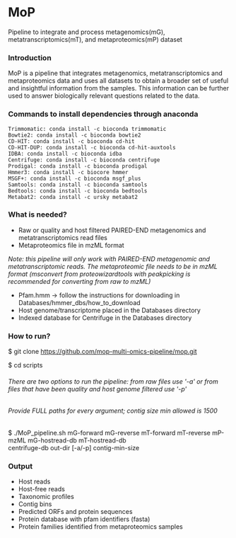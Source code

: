 # MoP
Pipeline to integrate and process metagenomics(mG), metatranscriptomics(mT), and metaproteomics(mP) dataset

### **Introduction**
MoP is a pipeline that integrates metagenomics, metatranscriptomics and metaproteomics data and uses all datasets to obtain a broader set of useful and insightful information from the samples. This information can be further used to answer biologically relevant questions related to the data. 

### **Commands to install dependencies through anaconda**
```
Trimmomatic: conda install -c bioconda trimmomatic
Bowtie2: conda install -c bioconda bowtie2 
CD-HIT: conda install -c bioconda cd-hit 
CD-HIT-DUP: conda install -c bioconda cd-hit-auxtools
IDBA: conda install -c bioconda idba
Centrifuge: conda install -c bioconda centrifuge
Prodigal: conda install -c bioconda prodigal
Hmmer3: conda install -c biocore hmmer
MSGF+: conda install -c bioconda msgf_plus
Samtools: conda install -c bioconda samtools
Bedtools: conda install -c bioconda bedtools 
Metabat2: conda install -c ursky metabat2 
```
### **What is needed?**

- Raw or quality and host filtered PAIRED-END metagenomics and metatranscriptomics read files
- Metaproteomics file in mzML format 

*Note: this pipeline will only work with PAIRED-END metagenomic and metatranscriptomic reads. The metaproteomic file needs to be in mzML format (msconvert from proteowizardtools with peakpicking is recommended for converting from raw to mzML)*

- Pfam.hmm -> follow the instructions for downloading in Databases/hmmer_dbs/how_to_download
- Host genome/transcriptome placed in the Databases directory
- Indexed database for Centrifuge in the Databases directory

### **How to run?**

$ git clone https://github.com/mop-multi-omics-pipeline/mop.git

$ cd scripts

###### There are two options to run the pipeline: from raw files use '-a' or from files that have been quality and host genome filtered use '-p'

###### Provide FULL paths for every argument; contig size min allowed is 1500

$ ./MoP_pipeline.sh mG-forward mG-reverse mT-forward mT-reverse mP-mzML mG-hostread-db mT-hostread-db \
                    centrifuge-db out-dir [-a/-p] contig-min-size

### **Output**
- Host reads
- Host-free reads
- Taxonomic profiles
- Contig bins
- Predicted ORFs and protein sequences
- Protein database with pfam identifiers (fasta)
- Protein families identified from metaproteomics samples

